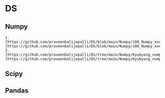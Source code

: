 # DS
## Numpy
    1. [https://github.com/praveenbalijepalli/DS/blob/main/Numpy/100_Numpy_exercises.ipynb](https://github.com/praveenbalijepalli/DS/blob/main/Numpy/100_Numpy_exercises.ipynb)
    2. [https://github.com/praveenbalijepalli/DS/tree/main/Numpy/Kyubyong_numpy_exercises](https://github.com/praveenbalijepalli/DS/tree/main/Numpy/Kyubyong_numpy_exercises)

## Scipy

## Pandas

